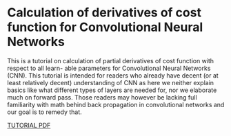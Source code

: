 # Calculation of derivatives of cost function for Convolutional Neural Networks

This is a tutorial on calculation of partial derivatives of cost function with respect to all learn-
able parameters for Convolutional Neural Networks (CNN). This tutorial is intended for readers
who already have decent (or at least relatively decent) understanding of CNN as here we neither
explain basics like what different types of layers are needed for, nor we elaborate much on forward
pass. Those readers may however be lacking full familiarity with math behind back propagation
in convolutional networks and our goal is to remedy that.

[TUTORIAL PDF](tutorial.pdf)
